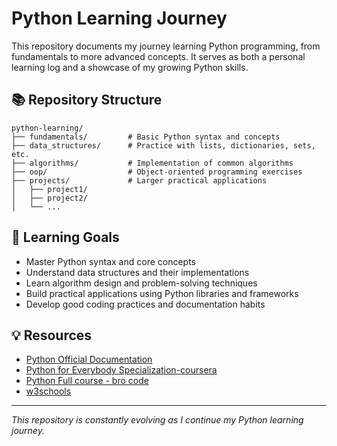 # Python Learning Journey

This repository documents my journey learning Python programming, from fundamentals to more advanced concepts. It serves as both a personal learning log and a showcase of my growing Python skills.

## 📚 Repository Structure

```
python-learning/
├── fundamentals/         # Basic Python syntax and concepts
├── data_structures/      # Practice with lists, dictionaries, sets, etc.
├── algorithms/           # Implementation of common algorithms
├── oop/                  # Object-oriented programming exercises
├── projects/             # Larger practical applications
│   ├── project1/
│   ├── project2/
│   └── ...

```

## 🎯 Learning Goals

- Master Python syntax and core concepts
- Understand data structures and their implementations
- Learn algorithm design and problem-solving techniques
- Build practical applications using Python libraries and frameworks
- Develop good coding practices and documentation habits

## 💡 Resources

- [Python Official Documentation](https://docs.python.org/3/)
- [Python for Everybody Specialization-coursera](https://www.coursera.org/specializations/python)
- [Python Full course - bro code](https://www.youtube.com/watch?v=ix9cRaBkVe0&t=1s&ab_channel=BroCode)
- [w3schools](https://www.w3schools.com/python)

---

*This repository is constantly evolving as I continue my Python learning journey.*
